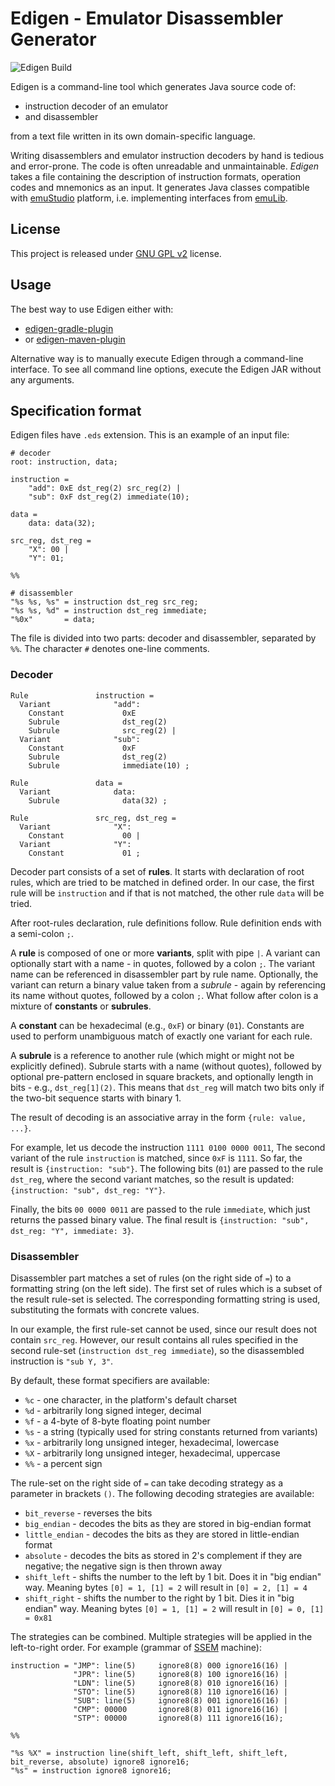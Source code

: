 # Edigen - Emulator Disassembler Generator
![Edigen Build](https://github.com/emustudio/edigen/workflows/Edigen%20Build/badge.svg)

Edigen is a command-line tool which generates Java source code of:
 * instruction decoder of an emulator
 * and disassembler

from a text file written in its own domain-specific language.

Writing disassemblers and emulator instruction decoders by hand is tedious and error-prone. The code is often
unreadable and unmaintainable. *Edigen* takes a file containing the description of instruction formats, operation
codes and mnemonics as an input. It generates Java classes compatible with
[emuStudio](http://github.com/emustudio/emuStudio) platform, i.e. implementing interfaces from [emuLib](http://github.com/emustudio/emuLib).

## License

This project is released under [GNU GPL v2](https://www.gnu.org/licenses/gpl-2.0.html) license.

## Usage

The best way to use Edigen either with:

- [edigen-gradle-plugin](https://github.com/emustudio/edigen-gradle-plugin)
- or [edigen-maven-plugin](https://github.com/emustudio/edigen-maven-plugin)
  
Alternative way is to manually execute Edigen through a command-line interface. To see all command line options,
execute the Edigen JAR without any arguments.

## Specification format

Edigen files have `.eds` extension. This is an example of an input file:

```
# decoder
root: instruction, data;

instruction =
    "add": 0xE dst_reg(2) src_reg(2) |
    "sub": 0xF dst_reg(2) immediate(10);

data =
    data: data(32);

src_reg, dst_reg =
    "X": 00 |
    "Y": 01;

%%

# disassembler
"%s %s, %s" = instruction dst_reg src_reg;
"%s %s, %d" = instruction dst_reg immediate;
"%0x"       = data;
```

The file is divided into two parts: decoder and disassembler, separated by `%%`. The character `#` denotes one-line comments.

### Decoder

```
Rule               instruction =
  Variant              "add":
    Constant             0xE
    Subrule              dst_reg(2)
    Subrule              src_reg(2) |
  Variant              "sub":
    Constant             0xF
    Subrule              dst_reg(2)
    Subrule              immediate(10) ;

Rule               data =
  Variant              data:
    Subrule              data(32) ;

Rule               src_reg, dst_reg =
  Variant              "X":
    Constant             00 |
  Variant              "Y":
    Constant             01 ;
```

Decoder part consists of a set of **rules**. It starts with declaration of root rules, which are tried to be matched
in defined order. In our case, the first rule will be `instruction` and if that is not matched, the other rule `data`
will be tried.

After root-rules declaration, rule definitions follow. Rule definition ends with a semi-colon `;`.

A **rule** is composed of one or more **variants**, split with pipe `|`. A variant can optionally start with a name -
in quotes, followed by a colon `;`. The variant name can be referenced in disassembler part by rule name. Optionally,
the variant can return a binary value taken from a *subrule* - again by referencing its name without quotes, followed
by a colon `;`. What follow after colon is a mixture of **constants** or **subrules**.

A **constant** can be hexadecimal (e.g., `0xF`) or binary (`01`). Constants are used to perform unambiguous match of
exactly one variant for each rule.

A **subrule** is a reference to another rule (which might or might not be explicitly defined). Subrule starts with
a name (without quotes), followed by optional pre-pattern enclosed in square brackets, and optionally length in bits -
e.g., `dst_reg[1](2)`. This means that `dst_reg` will match two bits only if the two-bit sequence starts with binary 1.

The result of decoding is an associative array in the form `{rule: value, ...}`.

For example, let us decode the instruction `1111 0100 0000 0011`, The second variant of the rule `instruction` is
matched, since `0xF` is `1111`. So far, the result is `{instruction: "sub"}`. The following bits (`01`) are passed to
the rule `dst_reg`, where the second variant matches, so the result is updated: `{instruction: "sub", dst_reg: "Y"}`.

Finally, the bits `00 0000 0011` are passed to the rule `immediate`, which just returns the passed binary value. 
The final result is `{instruction: "sub", dst_reg: "Y", immediate: 3}`.

### Disassembler

Disassembler part matches a set of rules (on the right side of `=`) to a formatting string (on the left side). The first
set of rules which is a subset of the result rule-set is selected. The corresponding formatting string is used,
substituting the formats with concrete values.

In our example, the first rule-set cannot be used, since our result does not contain `src_reg`. However, our result
contains all rules specified in the second rule-set (`instruction dst_reg immediate`), so the disassembled instruction
is `"sub Y, 3"`.

By default, these format specifiers are available:
 * `%c` - one character, in the platform's default charset
 * `%d` - arbitrarily long signed integer, decimal
 * `%f` - a 4-byte of 8-byte floating point number
 * `%s` - a string (typically used for string constants returned from variants)
 * `%x` - arbitrarily long unsigned integer, hexadecimal, lowercase
 * `%X` - arbitrarily long unsigned integer, hexadecimal, uppercase
 * `%%` - a percent sign
 
The rule-set on the right side of `=` can take decoding strategy as a parameter in brackets `()`. The following decoding
strategies are available:
 
 * `bit_reverse` - reverses the bits
 * `big_endian` - decodes the bits as they are stored in big-endian format
 * `little_endian` - decodes the bits as they are stored in little-endian format
 * `absolute` - decodes the bits as stored in 2's complement if they are negative; the negative sign is then thrown away
 * `shift_left` - shifts the number to the left by 1 bit. Does it in "big endian" way. Meaning bytes `[0] = 1, [1] = 2`
   will result in `[0] = 2, [1] = 4`
 * `shift_right` - shifts the number to the right by 1 bit. Dies it in "big endian" way. Meaning bytes `[0] = 1, [1] = 2`
   will result in `[0] = 0, [1] = 0x81`   
 
The strategies can be combined. Multiple strategies will be applied in the left-to-right order.
For example (grammar of [SSEM](http://curation.cs.manchester.ac.uk/computer50/www.computer50.org/mark1/prog98/ssemref.html) machine):

```
instruction = "JMP": line(5)     ignore8(8) 000 ignore16(16) |
              "JPR": line(5)     ignore8(8) 100 ignore16(16) |
              "LDN": line(5)     ignore8(8) 010 ignore16(16) |
              "STO": line(5)     ignore8(8) 110 ignore16(16) |
              "SUB": line(5)     ignore8(8) 001 ignore16(16) |
              "CMP": 00000       ignore8(8) 011 ignore16(16) |
              "STP": 00000       ignore8(8) 111 ignore16(16);

%%

"%s %X" = instruction line(shift_left, shift_left, shift_left, bit_reverse, absolute) ignore8 ignore16;
"%s" = instruction ignore8 ignore16;
```
